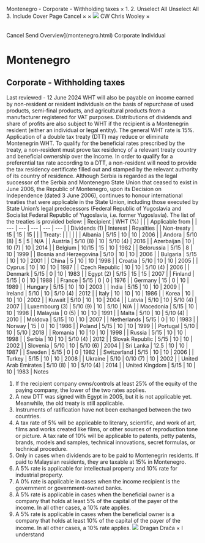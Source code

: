Montenegro - Corporate - Withholding taxes
×
1.
2.
Unselect All
Unselect All
3.
Include Cover Page
Cancel
×
×
![](-/media/world-wide-tax-summaries/attachments/global---chris-wooley.ashx%3Frev=ac5e5f3223b34096b1afc2a6009c7320&revision=ac5e5f32-23b3-4096-b1af-c2a6009c7320&hash=859B7ADC84DC2CBEC9760E9E6EE7DE6D0A8BFCDF)
CW
Chris Wooley
×
######
Cancel
Send
Overview](montenegro.html)
Corporate
Individual
# Montenegro
## Corporate - Withholding taxes
Last reviewed - 12 June 2024
WHT will also be payable on income earned by non-resident or resident individuals on the basis of repurchase of used products, semi-final products, and agricultural products from a manufacturer registered for VAT purposes.
Distributions of dividends and share of profits are also subject to WHT if the recipient is a Montenegrin resident (either an individual or legal entity).
The general WHT rate is 15%.
Application of a double tax treaty (DTT) may reduce or eliminate Montenegrin WHT. To qualify for the beneficial rates prescribed by the treaty, a non-resident must prove tax residency of a relevant treaty country and beneficial ownership over the income. In order to qualify for a preferential tax rate according to a DTT, a non-resident will need to provide the tax residency certificate filled out and stamped by the relevant authority of its country of residence.
Although Serbia is regarded as the legal successor of the Serbia and Montenegro State Union that ceased to exist in June 2006, the Republic of Montenegro, upon its Decision on Independence (dated 3 June 2006), continues to honour international treaties that were applicable in the State Union, including those executed by State Union’s legal predecessors (Federal Republic of Yugoslavia and Socialist Federal Republic of Yugoslavia, i.e. former Yugoslavia).
The list of the treaties is provided below:
| Recipient | WHT (%) | | | Applicable from |
| --- | --- | --- | --- | --- |
| Dividends (1) | Interest | Royalties |
| Non-treaty | 15 | 15 | 15 |  |
| Treaty: |  |  |  |  |
| Albania | 5/15 | 10 | 10 | 2006 |
| Andora | 5/10 (8) | 5 | 5 | N/A |
| Austria | 5/10 (8) | 10 | 5/10 (4) | 2016 |
| Azerbaijan | 10 | 10 (7) | 10 | 2014 |
| Belgium | 10/15 | 15 | 10 | 1982 |
| Belorussia | 5/15 | 8 | 10 | 1999 |
| Bosnia and Herzegovina | 5/10 | 10 | 10 | 2006 |
| Bulgaria | 5/15 | 10 | 10 | 2001 |
| China | 5 | 10 | 10 | 1998 |
| Croatia | 5/10 | 10 | 10 | 2005 |
| Cyprus | 10 | 10 | 10 | 1987 |
| Czech Republic | 10 | 10 | 5/10 (4) | 2006 |
| Denmark | 5/15 | 0 | 10 | 1983 |
| Egypt (2) | 5/15 | 15 | 15 | 2007 |
| Finland | 5/15 | 0 | 10 | 1988 |
| France | 5/15 | 0 | 0 | 1976 |
| Germany | 15 | 0 | 10 | 1989 |
| Hungary | 5/15 | 10 | 10 | 2003 |
| India | 5/15 | 10 | 10 | 2009 |
| Ireland | 5/10 | 10 | 5/10 (4) | 2012 |
| Italy | 10 | 10 | 10 | 1986 |
| Korea | 10 | 10 | 10 | 2002 |
| Kuwait | 5/10 | 10 | 10 | 2004 |
| Latvia | 5/10 | 10 | 5/10 (4) | 2007 |
| Luxembourg (3) | 5/10 (9) | 10 | 5/10 | N/A |
| Macedonia | 5/15 | 10 | 10 | 1998 |
| Malaysia | 0 (5) | 10 | 10 | 1991 |
| Malta | 5/10 | 10 | 5/10 (4) | 2010 |
| Moldova | 5/15 | 10 | 10 | 2007 |
| Netherlands | 5/15 | 0 | 10 | 1983 |
| Norway | 15 | 0 | 10 | 1986 |
| Poland | 5/15 | 10 | 10 | 1999 |
| Portugal | 5/10 | 10 | 5/10 | 2018 |
| Romania | 10 | 10 | 10 | 1998 |
| Russia | 5/15 | 10 | 10 | 1998 |
| Serbia | 10 | 10 | 5/10 (4) | 2012 |
| Slovak Republic | 5/15 | 10 | 10 | 2002 |
| Slovenia | 5/10 | 10 | 5/10 (6) | 2004 |
| Sri Lanka | 12.5 | 10 | 10 | 1987 |
| Sweden | 5/15 | 0 | 0 | 1982 |
| Switzerland | 5/15 | 10 | 10 | 2006 |
| Turkey | 5/15 | 10 | 10 | 2008 |
| Ukraine | 5/10 | 0/10 (7) | 10 | 2002 |
| United Arab Emirates | 5/10 (8) | 10 | 5/10 (4) | 2014 |
| United Kingdom | 5/15 | 10 | 10 | 1983 |
Notes
1. If the recipient company owns/controls at least 25% of the equity of the paying company, the lower of the two rates applies.
2. A new DTT was signed with Egypt in 2005, but it is not applicable yet. Meanwhile, the old treaty is still applicable.
3. Instruments of ratification have not been exchanged between the two countries.
4. A tax rate of 5% will be applicable to literary, scientific, and work of art, films and works created like films, or other sources of reproduction tone or picture. A tax rate of 10% will be applicable to patents, petty patents, brands, models and samples, technical innovations, secret formulas, or technical procedure.
5. Only in cases when dividends are to be paid to Montenegrin residents. If paid to Malaysian residents, they are taxable at 15% in Montenegro.
6. A 5% rate is applicable for intellectual property and 10% rate for industrial property.
7. A 0% rate is applicable in cases when the income recipient is the government or government-owned banks.
8. A 5% rate is applicable in cases when the beneficial owner is a company that holds at least 5% of the capital of the payer of the income. In all other cases, a 10% rate applies.
9. A 5% rate is applicable in cases when the beneficial owner is a company that holds at least 10% of the capital of the payer of the income. In all other cases, a 10% rate applies.
![](-/media/world-wide-tax-summaries/20220831054503160.ashx%3Frev=fb83b13d28eb4c8ba6277e0ce72c058a&revision=fb83b13d-28eb-4c8b-a627-7e0ce72c058a&hash=A7C1C6D01C971B8130A553F4361B2E6761755E6F)
Dragan Drača
×
I understand